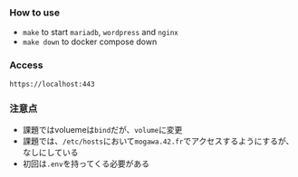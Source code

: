 ### How to use
* `make` to start `mariadb`, `wordpress` and `nginx`
* `make down` to docker compose down

### Access
`https://localhost:443`

### 注意点
* 課題ではvoluemeは`bind`だが、`volume`に変更
* 課題では、`/etc/hosts`において`mogawa.42.fr`でアクセスするようにするが、なしにしている
* 初回は`.env`を持ってくる必要がある
